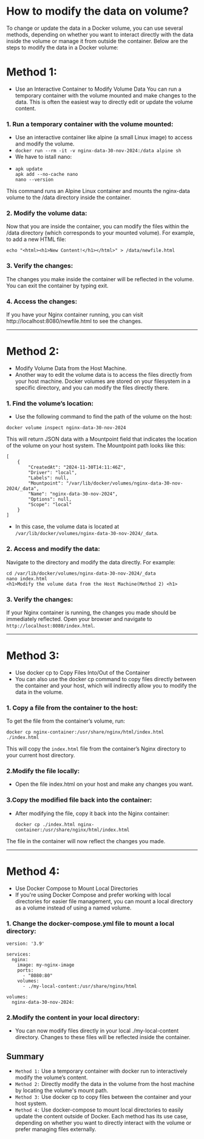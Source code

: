 # How to modify the data  on volume?
To change or update the data in a Docker volume, you can use several methods,
depending on whether you want to interact directly with the data inside the volume or manage it from outside the container. 
Below are the steps to modify the data in a Docker volume:

# Method 1:
- Use an Interactive Container to Modify Volume Data
You can run a temporary container with the volume mounted and make changes to the data. 
This is often the easiest way to directly edit or update the volume content.

### 1. Run a temporary container with the volume mounted:
- Use an interactive container like alpine (a small Linux image) to access and modify the volume.
- `docker run --rm -it -v nginx-data-30-nov-2024:/data alpine sh`
- We have to istall nano:
- ```
  apk update
  apk add --no-cache nano
  nano --version
  ```
This command runs an Alpine Linux container and mounts the nginx-data volume to the /data directory inside the container.

### 2. Modify the volume data:

Now that you are inside the container, you can modify the files within the /data directory (which corresponds to your mounted volume).
For example, to add a new HTML file:
```
echo "<html><h1>New Content!</h1></html>" > /data/newfile.html
```
### 3. Verify the changes:

The changes you make inside the container will be reflected in the volume. You can exit the container by typing exit.

### 4. Access the changes:

If you have your Nginx container running, you can visit http://localhost:8080/newfile.html to see the changes.

-----------------------------------------------------------------------------------------------------------------------

# Method 2:
- Modify Volume Data from the Host Machine.
- Another way to edit the volume data is to access the files directly from your host machine. Docker volumes are stored on your filesystem in a specific directory, and you can modify the files directly there.


### 1. Find the volume’s location:
   - Use the following command to find the path of the volume on the host:
```
docker volume inspect nginx-data-30-nov-2024

```
This will return JSON data with a Mountpoint field that indicates the location of the volume on your host system. The Mountpoint path looks like this:
```
[
    {
        "CreatedAt": "2024-11-30T14:11:46Z",
        "Driver": "local",
        "Labels": null,
        "Mountpoint": "/var/lib/docker/volumes/nginx-data-30-nov-2024/_data",
        "Name": "nginx-data-30-nov-2024",
        "Options": null,
        "Scope": "local"
    }
]
```

- In this case, the volume data is located at `/var/lib/docker/volumes/nginx-data-30-nov-2024/_data`.
### 2. Access and modify the data:

Navigate to the directory and modify the data directly. 
For example:
```
cd /var/lib/docker/volumes/nginx-data-30-nov-2024/_data
nano index.html
<h1>Modify the volume data from the Host Machine(Method 2) <h1>
```

### 3. Verify the changes:

If your Nginx container is running, the changes you made should be immediately reflected. Open your browser and navigate to `http://localhost:8080/index.html`.

-----------------------------------------------------------------------------------------------------------------------------------
# Method 3: 
- Use docker cp to Copy Files Into/Out of the Container
- You can also use the docker cp command to copy files directly between the container and your host, which will indirectly allow you to modify the data in the volume.

### 1. Copy a file from the container to the host:

To get the file from the container’s volume, run:
```
docker cp nginx-container:/usr/share/nginx/html/index.html ./index.html
```
This will copy the `index.html` file from the container’s Nginx directory to your current host directory.

### 2.Modify the file locally:
- Open the file index.html on your host and make any changes you want.

### 3.Copy the modified file back into the container:
- After modifying the file, copy it back into the Nginx container:
  ```
  docker cp ./index.html nginx-container:/usr/share/nginx/html/index.html
  ```
The file in the container will now reflect the changes you made.

----------------------------------------------------------------------------------------------------------------------------------------------

# Method 4: 
- Use Docker Compose to Mount Local Directories
- If you're using Docker Compose and prefer working with local directories for easier file management, you can mount a local directory as a volume instead of using a named volume.

### 1. Change the docker-compose.yml file to mount a local directory:
```
version: '3.9'

services:
  nginx:
    image: my-nginx-image
    ports:
      - "8080:80"
    volumes:
      - ./my-local-content:/usr/share/nginx/html

volumes:
  nginx-data-30-nov-2024:

```
### 2.Modify the content in your local directory:
- You can now modify files directly in your local ./my-local-content directory. Changes to these files will be reflected inside the container.

## Summary
- `Method 1:` Use a temporary container with docker run to interactively modify the volume’s content.
- `Method 2:` Directly modify the data in the volume from the host machine by locating the volume's mount path.
- `Method 3:` Use docker cp to copy files between the container and your host system.
- `Method 4:` Use docker-compose to mount local directories to easily update the content outside of Docker.
Each method has its use case, depending on whether you want to directly interact with the volume or prefer managing files externally. 
